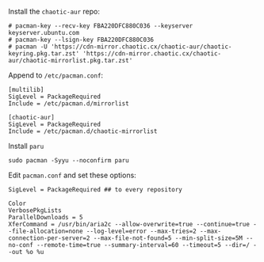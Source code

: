Install the `chaotic-aur` repo:
```
# pacman-key --recv-key FBA220DFC880C036 --keyserver keyserver.ubuntu.com
# pacman-key --lsign-key FBA220DFC880C036
# pacman -U 'https://cdn-mirror.chaotic.cx/chaotic-aur/chaotic-keyring.pkg.tar.zst' 'https://cdn-mirror.chaotic.cx/chaotic-aur/chaotic-mirrorlist.pkg.tar.zst'
```

Append to `/etc/pacman.conf`:
```
[multilib]
SigLevel = PackageRequired
Include = /etc/pacman.d/mirrorlist

[chaotic-aur]
SigLevel = PackageRequired
Include = /etc/pacman.d/chaotic-mirrorlist
```


Install `paru`
```
sudo pacman -Syyu --noconfirm paru
```

Edit `pacman.conf` and set these options:
```
SigLevel = PackageRequired ## to every repository

Color
VerbosePkgLists
ParallelDownloads = 5
XferCommand = /usr/bin/aria2c --allow-overwrite=true --continue=true --file-allocation=none --log-level=error --max-tries=2 --max-connection-per-server=2 --max-file-not-found=5 --min-split-size=5M --no-conf --remote-time=true --summary-interval=60 --timeout=5 --dir=/ --out %o %u
```


